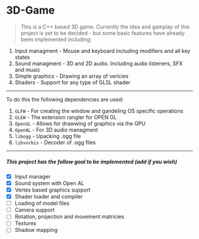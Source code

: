 # 3D-Game
> This is a C++ based 3D game. Currently the idea and gamplay of this project is yet to be decided - but some basic features have already been implemented including:

1. Input managment - Mouse and keyboard including modifiers and all key states
2. Sound managment - 3D and 2D audio. Including audio listeners, SFX and music
3. Simple graphics - Drawing an array of vericies
4. Shaders - Support for any type of GLSL shader

---

To do this the following dependencies are used:

1. `GLFW` - For creating the window and gandeling OS specific operations
2. `GLEW` - The extension rangler for OPEN GL
3. `OpenGL` - Allows for drawwing of graphics via the GPU
4. `OpenAL` - For 3D audio managment
5. `libogg` - Upacking .ogg file
6. `libvorbis` - Decoder of .ogg files

---

##### This project has the follow goal to be implemented (add if you wish)
- [x] Input manager
- [x] Sound system with Open AL
- [x] Vertex based graphics support
- [x] Shader loader and compiler
- [ ] Loading of model files
- [ ] Camera support
- [ ] Rotation, projection and movement matricies
- [ ] Textures
- [ ] Shadow mapping
